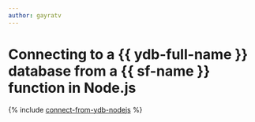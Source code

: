 ```yaml
---
author: gayratv
---
```


# Connecting to a {{ ydb-full-name }} database from a {{ sf-name }} function in Node.js

{% include [connect-from-ydb-nodejs](../../_includes/tutorials/connect-from-cf-nodejs.md) %}